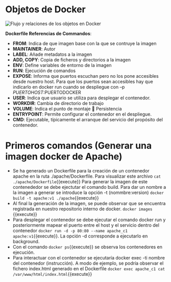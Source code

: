 
# Objetos de Docker

![Flujo y relaciones de los objetos en Docker](https://docs.docker.com/engine/images/engine-components-flow.png)

**Dockerfile Referencias de Commandos**: 
- **FROM**: Indica de que imagen base con la que se contruye la imagen
- **MAINTAINER**: Autor
- **LABEL**: Añade metadatos a la imagen
- **ADD, COPY**: Copia de ficheros y directorios a la imagen
- **ENV**: Define variables de entorno de la imagen
- **RUN**: Ejecución de comandos
- **EXPOSE**: Informa que puertos escuchan pero no los pone accesibles desde  nuestro host. Para que los puertos sean accesibles hay que indicarlo en docker run cuando se despliegue con –p $PUERTOHOST:$PUERTODOCKER
- **USER**: Indica que usuario se utiliza para desplegar el contenedor.
- **WORKDIR**:  Cambia de directorio de trabajo
- **VOLUME**:  Indica el punto de montaje  Persistencia
- **ENTRYPOINT**: Permite configurar el contenedor en el despliegue.
- **CMD**: Ejecutable, típicamente el arranque del servicio del propósito del contenedor.

# Primeros comandos (Generar una imagen docker de Apache)
 - Se ha generado un Dockerfile para la creación de un contenedor apache en la ruta ./apache/Dockerfile. Para visualizar este archivo `cat ./apache/Dockerfile`{{execute}} Para generar la imagen de este contenededor se debe ejectutar el comando build. Para dar un nombre a la imagen a generar se  introduce la opción -t (nommbre:version) `docker build -t apache:v1 ./apache`{{execute}}
- Al final la generación de la imagen, se puede observar que se encuentra registrada en nuestro repositorio interno de docker. `docker images `{{execute}}
 - Para desplegar el contenedor se debe ejecutar el comando docker run y posteriormente mapear el puerto entre el host y el servicio dentro del contenedor `docker run -d -p 80:80 --name apache_c1 apache:v1`{{execute}}. La opción -d corresponde a ejecutarlo en background.
 - Con el comando `docker ps`{{execute}} se observa los contenedores en ejecución.
 - Para interactuar con el contenedor se ejecutaría docker exec -ti nombre del contenedor (instrucción). A modo de ejemplo, se podría observar el fichero index.html generado en el Dockerfile `docker exec apache_c1 cat /var/www/html/index.html`{{execute}}
